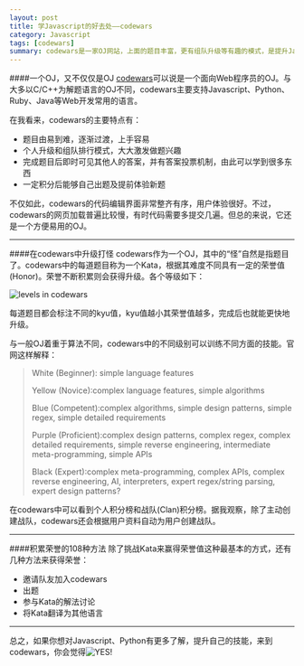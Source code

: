 ```yaml
---
layout: post
title: 学Javascript的好去处——codewars
category: Javascript
tags: [codewars]
summary: codewars是一家OJ网站，上面的题目丰富，更有组队升级等有趣的模式，是提升Javascript、Python等技能的好去处
---
```


####一个OJ，又不仅仅是OJ
[codewars](http://www.codewars.com)可以说是一个面向Web程序员的OJ。与大多以C/C++为解题语言的OJ不同，codewars主要支持Javascript、Python、Ruby、Java等Web开发常用的语言。

在我看来，codewars的主要特点有：

* 题目由易到难，逐渐过渡，上手容易
* 个人升级和组队排行模式，大大激发做题兴趣
* 完成题目后即时可见其他人的答案，并有答案投票机制，由此可以学到很多东西
* 一定积分后能够自己出题及提前体验新题

不仅如此，codewars的代码编辑界面非常整齐有序，用户体验很好。不过，codewars的网页加载普遍比较慢，有时代码需要多提交几遍。但总的来说，它还是一个方便易用的OJ。

---

####在codewars中升级打怪
codewars作为一个OJ，其中的“怪”自然是指题目了。codewars中的每道题目称为一个Kata，根据其难度不同具有一定的荣誉值(Honor)。荣誉不断积累则会获得升级。各个等级如下：

![levels in codewars](http://7xit9q.com1.z0.glb.clouddn.com/IntroductionToCodewars1.png)

每道题目都会标注不同的kyu值，kyu值越小其荣誉值越多，完成后也就能更快地升级。

与一般OJ着重于算法不同，codewars中的不同级别可以训练不同方面的技能。官网这样解释：

> White (Beginner): simple language features
>
> Yellow (Novice):complex language features, simple algorithms
> 
> Blue (Competent):complex algorithms, simple design patterns, simple regex, simple detailed requirements
> 
> Purple (Proficient):complex design patterns, complex regex, complex detailed requirements, simple reverse engineering, intermediate meta-programming, simple APIs
> 
> Black (Expert):complex meta-programming, complex APIs, complex reverse engineering, AI, interpreters, expert regex/string parsing, expert design patterns?

在codewars中可以看到个人积分榜和战队(Clan)积分榜。据我观察，除了主动创建战队，codewars还会根据用户资料自动为用户创建战队。

---

####积累荣誉的108种方法
除了挑战Kata来赢得荣誉值这种最基本的方式，还有几种方法来获得荣誉：

* 邀请队友加入codewars
* 出题
* 参与Kata的解法讨论
* 将Kata翻译为其他语言

---

总之，如果你想对Javascript、Python有更多了解，提升自己的技能，来到codewars，你会觉得![YES!](http://7xit9q.com1.z0.glb.clouddn.com/IntroductionToCodewars2.jpg)







